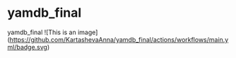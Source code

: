 # yamdb_final
yamdb_final
![This is an image] (https://github.com/KartashevaAnna/yamdb_final/actions/workflows/main.yml/badge.svg)